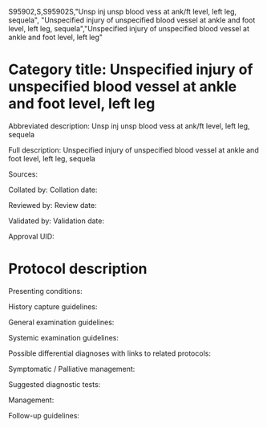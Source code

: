 S95902,S,S95902S,"Unsp inj unsp blood vess at ank/ft level, left leg, sequela", "Unspecified injury of unspecified blood vessel at ankle and foot level, left leg, sequela","Unspecified injury of unspecified blood vessel at ankle and foot level, left leg"
# Category title: Unspecified injury of unspecified blood vessel at ankle and foot level, left leg

Abbreviated description: Unsp inj unsp blood vess at ank/ft level, left leg, sequela

Full description: Unspecified injury of unspecified blood vessel at ankle and foot level, left leg, sequela

Sources:

Collated by:
Collation date:

Reviewed by:
Review date:

Validated by:
Validation date:

Approval UID:

# Protocol description

Presenting conditions:

History capture guidelines:

General examination guidelines:

Systemic examination guidelines:

Possible differential diagnoses with links to related protocols:

Symptomatic / Palliative management:

Suggested diagnostic tests:

Management:

Follow-up guidelines:
